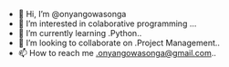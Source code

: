 - 👋 Hi, I’m @onyangowasonga
- 👀 I’m interested in colaborative programming ...
- 🌱 I’m currently learning .Python..
- 💞️ I’m looking to collaborate on .Project Management..
- 📫 How to reach me .onyangowasonga@gmail.com..

<!---
onyangowasonga/onyangowasonga is a ✨ special ✨ repository because its `README.md` (this file) appears on your GitHub profile.
You can click the Preview link to take a look at your changes.
--->
